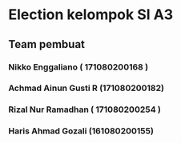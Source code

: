 # Election kelompok SI A3

## Team pembuat

### Nikko Enggaliano ( 171080200168 )
### Achmad Ainun Gusti R (171080200182)
### Rizal Nur Ramadhan ( 171080200254 )
### Haris Ahmad Gozali (161080200155)

